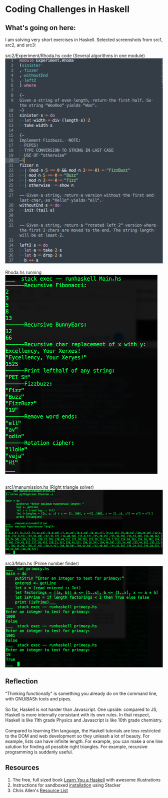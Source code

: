 # Coding Challenges in Haskell

## What's going on here:
I am solving very short exercises in Haskell.  Selected screenshots from src1, src2, and src3:<br><br>
src2/Experiment/Rhoda.hs code (Several algorithms in one module)<br>
![screenshot of Rhoda Module code](https://github.com/atom-box/haskatchawan/blob/master/screenshots/rhoda-code.png)<br><br>
Rhoda.hs running<br>
![screenshot of Rhoda code running](https://github.com/atom-box/haskatchawan/blob/master/screenshots/rhoda-running.png)<br><br>

src1/manumission.hs (Right triangle solver)<br>
![screenshot3](https://github.com/atom-box/haskatchawan/blob/master/screenshots/manumissionHS_1027x421.png)
<br><br>
src3/Main.hs (Prime number finder)<br>
![screenshot4](https://github.com/atom-box/haskatchawan/blob/master/screenshots/primacyHS.png)
<br>

## Reflection
"Thinking functionally" is something you already do on the command line, with GNU/BASh tools and pipes. <br><br>So far, Haskell is not harder than Javascript.  One upside: compared to JS, Haskell is more internally consistant with its own rules. In that respect, Haskell is like 11th grade Physics and Javascript is like 10th grade chemistry. <br><br>Compared to learning Elm language, the Haskell tutorials are less restricted to the DOM and web development so they unleash a lot of beauty.  For example, lists can have infinite length. For example, you can make a one line solution for finding all possible right triangles. For example, recursive programming is suddenly useful.

## Resources
1. The free, full sized book [Learn You a Haskell](http://learnyouahaskell.com/) with awesome illustrations
2. Instructions for sandboxed [installation](https://tech.fpcomplete.com/haskell/tutorial/stack-play) using Stacker
3. 	Chris Allen's [Resource List](https://github.com/bitemyapp/learnhaskell)


